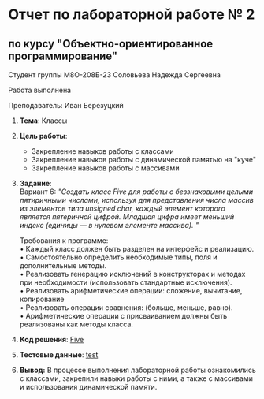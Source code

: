# Отчет по лабораторной работе № 2
## по курсу "Объектно-ориентированное программирование"

Студент группы М8О-208Б-23 Соловьева Надежда Сергеевна

Работа выполнена 

Преподаватель: Иван Березуцкий  

1. **Тема**: Классы
2. **Цель работы**:
   - Закрепление навыков работы с классами
   - Закрепление навыков работы с динамической памятью на "куче"
   - Закрепление навыков работы с массивами

3. **Задание**:  
   Вариант 6: *"Создать класс Five для работы с беззнаковыми целыми пятиричными числами, используя для представления числа массив из элементов типа unsigned char, каждый элемент которого является пятеричной цифрой. Младшая цифра имеет меньший индекс (единицы — в нулевом элементе массива). "*

   Требования к программе:  
   • Каждый класс должен быть разделен на интерфейс и реализацию.  
   • Самостоятельно определить необходимые типы, поля и дополнительные методы.  
   • Реализовать генерацию исключений в конструкторах и методах при необходимости (использовать стандартные исключения).  
   • Реализовать арифметические операции: сложение, вычитание, копирование  
   • Реализовать операции сравнения: (больше, меньше, равно).  
   • Арифметические операции с присваиванием должны быть реализованы как методы класса.   
4. **Код решения**: [Five](five.cpp)
5. **Тестовые данные**: [test](test_2.cpp)
6. **Вывод:** В процессе выполнения лабораторной работы ознакомились с классами, закрепили навыки работы с ними, а также с массивами и использования динамической памяти.